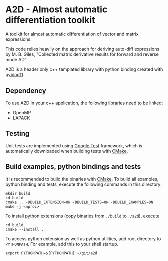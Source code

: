 # A2D - **A**lmost **a**utomatic **d**ifferentiation toolkit

A toolkit for almost automatic differentiation of vector and matrix expressions.

This code relies heavily on the approach for deriving auto-diff expressions by
M. B. Giles, "Collected matrix derivative results for forward and reverse mode
AD".

A2D is a header only c++ templated library with python binding created with
[pybind11](https://pybind11.readthedocs.io/en/stable/).

## Dependency
To use A2D in your c++ application, the following libraries need to be linked:
- OpenMP
- LAPACK

## Testing
Unit tests are implemented using [Google
Test](https://google.github.io/googletest/primer.html) framework, which is
automatically downloaded when building tests with
[CMake](https://cmake.org/cmake/help/latest/guide/tutorial/index.html).

## Build examples, python bindings and tests

It is recommended to build the binaries with
[CMake](https://cmake.org/cmake/help/latest/guide/tutorial/index.html).
To build all examples, python binding and tests, execute the following commands in
this directory:

```
mkdir build
cd build
cmake .. -DBUILD_EXTENSION=ON -DBUILD_TESTS=ON -DBUILD_EXAMPLES=ON
make -j <nproc>
````

To install python extensions (copy binaries from ```./build``` to ```./a2d```),
execute
```
cd build
cmake --install .
```

To access python extension as well as python utilities, add root directory to
```PYTHONPATH```. For example, add this to your shell startup.
```
export PYTHONPATH=${PYTHONPATH}:~/git/a2d
```
